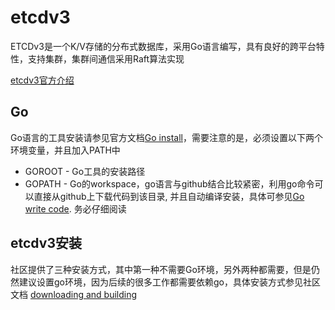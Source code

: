 # etcdv3

ETCDv3是一个K/V存储的分布式数据库，采用Go语言编写，具有良好的跨平台特性，支持集群，集群间通信采用Raft算法实现 

[etcdv3官方介绍](https://coreos.com/etcd/ "etcdv3")

## Go

Go语言的工具安装请参见官方文档[Go install](https://golang.org/doc/install)，需要注意的是，必须设置以下两个环境变量，并且加入PATH中

+ GOROOT - Go工具的安装路径
+ GOPATH - Go的workspace，go语言与github结合比较紧密，利用go命令可以直接从github上下载代码到该目录, 并且自动编译安装，具体可参见[Go write code](https://golang.org/doc/code.html). 务必仔细阅读

## etcdv3安装

社区提供了三种安装方式，其中第一种不需要Go环境，另外两种都需要，但是仍然建议设置go环境，因为后续的很多工作都需要依赖go，具体安装方式参见社区文档
[downloading and building](https://github.com/coreos/etcd/blob/master/Documentation/dl_build.md)

